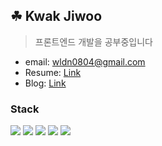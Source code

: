 ## ☘ Kwak Jiwoo

> 프론트엔드 개발을 공부중입니다
- email: wldn0804@gmail.com
- Resume: [Link](https://jiwoo84.notion.site/fcef794f684d45eebbf412822083ae00)
- Blog: [Link](https://jiwoo84.tistory.com/)

### Stack
<img src="https://img.shields.io/badge/html5-E34F26?style=for-the-badge&logo=html5&logoColor=white"> <img src="https://img.shields.io/badge/css-1572B6?style=for-the-badge&logo=css3&logoColor=white"> <img src="https://img.shields.io/badge/javascript-F7DF1E?style=for-the-badge&logo=javascript&logoColor=black"> <img src="https://img.shields.io/badge/react-61DAFB?style=for-the-badge&logo=react&logoColor=black"> <img src="https://img.shields.io/badge/redux-764ABC?style=for-the-badge&logo=redux&logoColor=white">

